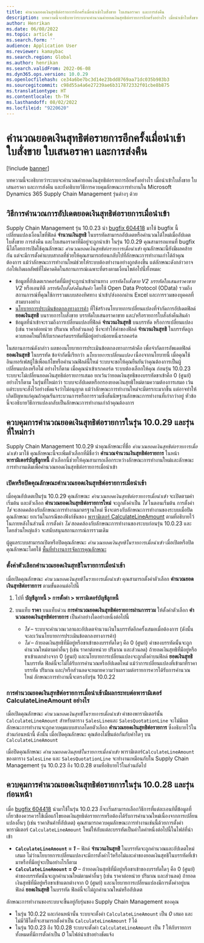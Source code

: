 ```yaml
---
title: คำนวณยอดเงินสุทธิต่อรายการอีกครั้งเมื่อนําเข้าใบสั่งขาย ใบเสนอราคา และการส่งคืน
description: บทความนี้จะอธิบายว่าระบบจะคำนวณค่ายอดเงินสุทธิต่อรายการอีกครั้งอย่างไร เมื่อนําเข้าใบสั่งขาย ใบเสนอราคา และการส่งคืน และยังอธิบายวิธีการควบคุมลักษณะการทำงานใน Microsoft Dynamics 365 Supply Chain Management รุ่นต่างๆ ด้วย
author: Henrikan
ms.date: 06/08/2022
ms.topic: article
ms.search.form: ''
audience: Application User
ms.reviewer: kamaybac
ms.search.region: Global
ms.author: henrikan
ms.search.validFrom: 2022-06-08
ms.dyn365.ops.version: 10.0.29
ms.openlocfilehash: ce34a6be7bc3d14e23bdd8769aa71dc035b983b3
ms.sourcegitcommit: c98d55a4a6e27239ae6b317872332f01cbe8b875
ms.translationtype: HT
ms.contentlocale: th-TH
ms.lasthandoff: 08/02/2022
ms.locfileid: "9220620"
---
```

# <a name="recalculate-line-net-amounts-when-importing-sales-orders-quotations-and-returns"></a>คำนวณยอดเงินสุทธิต่อรายการอีกครั้งเมื่อนําเข้าใบสั่งขาย ใบเสนอราคา และการส่งคืน

[!include [banner](../includes/banner.md)]

บทความนี้จะอธิบายว่าระบบจะคำนวณค่ายอดเงินสุทธิต่อรายการอีกครั้งอย่างไร เมื่อนําเข้าใบสั่งขาย ใบเสนอราคา และการส่งคืน และยังอธิบายวิธีการควบคุมลักษณะการทำงานใน Microsoft Dynamics 365 Supply Chain Management รุ่นต่างๆ ด้วย

## <a name="how-updates-to-net-line-amounts-are-calculated-on-import"></a>วิธีการคํานวณการอัปเดตยอดเงินสุทธิต่อรายการเมื่อนําเข้า

Supply Chain Management รุ่น 10.0.23 นำ [bugfix 604418](https://fix.lcs.dynamics.com/issue/results/?q=604418) มาใช้ bugfix นี้เปลี่ยนแปลงเงื่อนไขที่ฟิลด์ **จํานวนเงินสุทธิ** ในบรรทัดสามารถอัปเดตหรือคํานวณได้ใหม่เมื่ออัปเดตใบสั่งขาย การส่งคืน และใบเสนอราคาที่มีอยู่จะถูกนําเข้า ในรุ่น 10.0.29 คุณสามารถแทนที่ bugfix นี้ได้โดยการเปิดใช้คุณลักษณะ *คํานวณยอดเงินสุทธิต่อรายการเมื่อนําเข้า* คุณลักษณะนี้ยังมีผลคล้ายกัน แต่จะมีการตั้งค่าแบบสากลที่ช่วยให้คุณสามารถย้อนกลับไปที่ลักษณะการทำงานเก่าได้ถ้าคุณต้องการ แม้ว่าลักษณะการทำงานใหม่ช่วยให้ระบบต้องทำงานอย่างถูกต้องขึ้น แต่ลักษณะดังกล่าวอาจก่อให้เกิดผลลัพธ์ที่ไม่คาดคิดในสถานการณ์เฉพาะที่ตรงตามเงื่อนไขต่อไปนี้ทั้งหมด:

- ข้อมูลที่อัปเดตเรกคอร์ดที่มีอยู่จะถูกนําเข้าผ่านทาง *บรรทัดใบสั่งขาย V2* *บรรทัดใบเสนอราคาขาย V2* หรือเอนทิตี *บรรทัดใบสั่งส่งคืนสินค้า* โดยใช้ Open Data Protocol (OData) รวมถึงสถานการณ์ที่คุณใช้การรวมแบบสองทิศทาง นําเข้า/ส่งออกผ่าน Excel และการรวมของบุคคลที่สามบางอย่าง
- [นโยบายการประเมินข้อตกลงทางการค้า](/dynamicsax-2012/appuser-itpro/trade-agreement-evaluation-policies-white-paper) ที่ใช้สร้างนโยบายการเปลี่ยนแปลงที่จํากัดการอัปเดตฟิลด์ **ยอดเงินสุทธิ** บนรายการใบสั่งขาย บรรทัดใบเสนอราคาขาย และ/หรือรายการใบสั่งส่งคืนสินค้า
- ข้อมูลที่นําเข้าจะรวมถึงการเปลี่ยนแปลงที่ฟิลด์ **จํานวนเงินสุทธิ** บนบรรทัด หรือการเปลี่ยนแปลง (เช่น ราคาต่อหน่วย ปริมาณ หรือส่วนลด) ซึ่งจะทําให้ค่าของฟิลด์ **จํานวนเงินสุทธิ** ในบรรทัดถูกควบยอดใหม่ให้กับเรกคอร์ดบรรทัดที่มีอยู่อย่างน้อยหนึ่งเรกคอร์ด

ในสถานการณ์ดังกล่าว ผลของนโยบายการประเมินข้อตกลงทางการค้าคือ เพื่อจํากัดการอัพเดตฟิลด์ **ยอดเงินสุทธิ** ในบรรทัด ข้อจํากัดนี้เรียกว่า *นโยบายการเปลี่ยนแปลง* เนื่องจากนโยบายนี้ เมื่อคุณใช้อินเทอร์เฟสผู้ใช้เพื่อแก้ไขหรือคำนวณฟิลด์นี้ใหม่ ระบบจะขอให้คุณยืนยันว่าคุณต้องการเป็นผู้เปลี่ยนแปลงหรือไม่ อย่างไรก็ตาม เมื่อคุณนําเข้าเรกคอร์ด ระบบต้องเลือกให้คุณ ก่อนรุ่น 10.0.23 ระบบจะไม่เปลี่ยนยอดเงินสุทธิต่อรายการเสมอ ยกเว้นว่ายอดเงินสุทธิของบรรทัดขาเข้าคือ 0 (ศูนย์) อย่างไรก็ตาม ในรุ่นที่ใหม่กว่า ระบบจะอัปเดตหรือกรองยอดเงินสุทธิใหม่ตามความต้องการเสมอ เว้นแต่ระบบจะสั่งไว้อย่างชัดแจ้งว่าไม่อนุญาต แม้ว่าลักษณะการทำงานใหม่จะมีตรรกะมากขึ้น แต่อาจทําให้เกิดปัญหาแก่คุณถ้าคุณรันกระบวนการหรือการรวมซึ่งสันนิษฐานลักษณะการทำงานที่เก่ากว่าอยู่ หัวข้อนี้จะอธิบายวิธีการแปลงกลับเป็นลักษณะการทำงานเก่าถ้าคุณต้องการ

## <a name="control-calculations-of-line-net-amounts-in-versions-10029-and-later"></a>ควบคุมการคํานวณยอดเงินสุทธิต่อรายการในรุ่น 10.0.29 และรุ่นที่ใหม่กว่า

Supply Chain Management 10.0.29 นําคุณลักษณะที่ชื่อ *คํานวณยอดเงินสุทธิต่อรายการเมื่อนําเข้า* มาใช้ คุณลักษณะนี้จะเพิ่มตัวเลือกที่มีชื่อว่า **คํานวณจํานวนเงินสุทธิต่อรายการ** ในหน้า **พารามิเตอร์บัญชีลูกหนี้** ตัวเลือกนี้ช่วยให้คุณสามารถเลือกระหว่างลักษณะการทำงานใหม่และลักษณะการทำงานเดิมเพื่อคํานวณยอดเงินสุทธิต่อรายการเมื่อนําเข้า

### <a name="turn-the-calculate-line-net-amount-on-import-feature-on-or-off"></a>เปิดหรือปิดคุณลักษณะคํานวณยอดเงินสุทธิต่อรายการเมื่อนําเข้า

เมื่อคุณอัปเดตเป็นรุ่น 10.0.29 คุณลักษณะ *คำนวณยอดเงินสุทธิต่อรายการเมื่อนําเข้า* จะเปิดตามค่าเริ่มต้น และตัวเลือก **คํานวณยอดเงินสุทธิต่อรายการใหม่** จะถูกตั้งค่าเป็น *ใช่* ในตอนเริ่มต้น การตั้งค่า *ใช่* จะสอดคล้องกับลักษณะการทำงานมาตรฐานใหม่ ซึ่งจะตรงกับลักษณะการทำงานของระบบเมื่อปิดคุณลักษณะ ยกเว้นในกรณีของฟังก์ชันของ [พารามิเตอร์ CalculateLineAmount](#CalculateLineAmount) ตามที่อธิบายไว้ในภายหลังในส่วนนี้ การตั้งค่า *ไม่* สอดคล้องกับลักษณะการทำงานของระบบก่อนรุ่น 10.0.23 และโดยส่วนใหญ่แล้ว จะสนับสนุนสถานการณ์การรวมเดิม

ผู้ดูแลระบบสามารถเปิดหรือปิดคุณลักษณะ *คำนวณยอดเงินสุทธิในรายการเมื่อนำเข้า* เมื่อเปิดหรือปิดคุณลักษณะโดยใช้ [พื้นที่ทำงานการจัดการคุณลักษณะ](../../fin-ops-core/fin-ops/get-started/feature-management/feature-management-overview.md)

### <a name="set-the-calculate-line-net-amount-option"></a>ตั้งค่าตัวเลือกคำนวณยอดเงินสุทธิในรายการเมื่อนำเข้า

เมื่อเปิดคุณลักษณะ *คำนวณยอดเงินสุทธิในรายการเมื่อนำเข้า* คุณสามารถตั้งค่าตัวเลือก **คํานวณยอดเงินสุทธิต่อรายการ** ตามขั้นตอนต่อไปนี้

1. ไปที่ **บัญชีลูกหนี้ \> การตั้งค่า \> พารามิเตอร์บัญชีลูกหนี้**
1. บนแท็บ **ราคา** บนแท็บด่วน **การคํานวณยอดเงินสุทธิต่อรายการผ่านการรวม** ให้ตั้งค่าตัวเลือก **คํานวณยอดเงินสุทธิต่อรายการ** เป็นค่าอย่างใดอย่างหนึ่งต่อไปนี้

    - *ใช่* – ระบบจะคำนวณเวลาและอัปเดตจํานวนเงินในบรรทัดอีกครั้งเสมอเมื่อต้องการ (ดังนั้น จะละเว้นนโยบายการประเมินข้อตกลงทางการค้า)
    - *ไม่* – ถ้ายอดเงินสุทธิที่มีอยู่หรือขาเข้าของบรรทัดใดๆ คือ 0 (ศูนย์) ค่าของบรรทัดนั้นจะถูกคำนวณใหม่ตามค่าอื่นๆ (เช่น ราคาต่อหน่วย ปริมาณ และส่วนลด) ถ้ายอดเงินสุทธิที่มีอยู่หรือขาเข้าแตกต่างจาก 0 (ศูนย์) และนโยบายการเปลี่ยนแปลงจะถูกตั้งค่าบนฟิลด์ **ยอดเงินสุทธิ** ในบรรทัด ฟิลด์นี้จะไม่ได้รับการคำนวณหรืออัปเดตใหม่ แม้ว่าการเปลี่ยนแปลงที่เข้ามาที่ราคาบรรทัด ปริมาณ และ/หรือส่วนลดจะหมายความว่าผลรวมต่อรายการควรได้รับการคำนวณใหม่ ลักษณะการทำงานนี้จะตรงกับรุ่น 10.0.22

### <a name="how-the-calculate-line-net-amount-on-import-feature-affects-the-calculatelineamount-parameter"></a><a name="CalculateLineAmount"></a>การคํานวณยอดเงินสุทธิต่อรายการเมื่อนําเข้ามีผลกระทบต่อพารามิเตอร์ CalculateLineAmount อย่างไร

เมื่อเปิดคุณลักษณะ *คำนวณยอดเงินสุทธิในรายการเมื่อนำเข้า* ค่าของพารามิเตอร์นั้น `CalculateLineAmount` สำหรับตาราง `SalesLine`และ `SalesQuotationLine` จะไม่มีผล ลักษณะการทำงานจะถูกควบคุมแบบสากลโดยตัวเลือก **คํานวณยอดเงินสุทธิต่อรายการ** ซึ่งอธิบายไว้ในส่วนก่อนหน้านี้ ดังนั้น เมื่อเปิดคุณลักษณะ คุณต้องไม่ขึ้นต่อกันกับค่าใดๆ บน `CalculateLineAmount`

เมื่อปิดคุณลักษณะ *คำนวณยอดเงินสุทธิในรายการเมื่อนำเข้า* พารามิเตอร์`CalculateLineAmount` ของตาราง `SalesLine` และ `SalesQuotationLine` จะทำงานเหมือนกับใน Supply Chain Management รุ่น 10.0.23 ถึง 10.0.28 ตามที่อธิบายไว้ในส่วนถัดไป

## <a name="control-line-net-amount-calculations-in-versions-10028-and-earlier"></a>ควบคุมการคํานวณยอดเงินสุทธิต่อรายการในรุ่น 10.0.28 และรุ่นก่อนหน้า

เมื่อ [bugfix 604418](https://fix.lcs.dynamics.com/issue/results/?q=604418) นำมาใช้ในรุ่น 10.0.23 ก็จะเริ่มสามารถเลือกวิธีการที่แต่ละเอนทิตี้ข้อมูลที่เกี่ยวข้องควรควรใช้เมื่อแก้ไขยอดเงินสุทธิต่อรายการหรือต้องได้รับการคำนวณใหม่เนื่องจากการเปลี่ยนแปลงอื่นๆ (เช่น ราคาสินค้าที่อัปเดต) คุณสามารถควบคุมลักษณะการทำงานเช่นนี้ด้วยการตั้งค่าพารามิเตอร์ `CalculateLineAmount` ใหม่ให้กับแต่ละบรรทัดเป็นค่าใดค่าหนึ่งต่อไปนี้ในไฟล์ที่นําเข้า

- **`CalculateLineAmount` = *1*** – ฟิลด์ **จํานวนเงินสุทธิ** ในบรรทัดจะถูกคำนวณและอัปเดตใหม่เสมอ ไม่ว่านโยบายการเปลี่ยนแปลงจะมีการตั้งค่าไว้หรือไม่และค่าของยอดเงินสุทธิในบรรทัดที่เข้ามาหรือที่มีอยู่จะเป็นอย่างไรก็ตาม
- **`CalculateLineAmount` = *0*** – ถ้ายอดเงินสุทธิที่มีอยู่หรือขาเข้าของบรรทัดใดๆ คือ 0 (ศูนย์) ค่าของบรรทัดนั้นจะถูกคำนวณใหม่ตามค่าอื่นๆ (เช่น ราคาต่อหน่วย ปริมาณ และส่วนลด) ถ้ายอดเงินสุทธิที่มีอยู่หรือขาเข้าแตกต่างจาก 0 (ศูนย์) และนโยบายการเปลี่ยนแปลงมีการตั้งค่าอยู่บนฟิลด์ **ยอดเงินสุทธิ** ในบรรทัด ฟิลด์นี้จะไม่ถูกคำนวณใหม่หรืออัปเดต  

ลักษณะการทำงานของระบบจะขึ้นอยู่กับรุ่นของ Supply Chain Management ของคุณ

- ในรุ่น 10.0.22 และก่อนหน้านั้น ระบบจะตั้งค่า `CalculateLineAmount` เป็น *0* เสมอ และไม่มีวิธีใดที่จะสามารถตั้งค่าเป็น `CalculateLineAmount` *1* ได้
- ในรุ่น 10.0.23 ถึง 10.0.28 ระบบจะตั้งค่า `CalculateLineAmount` เป็น *1* ให้กับรายการทั้งหมดที่มีการตั้งค่าเป็น *0* ในไฟล์นําเข้าอย่างชัดแจ้ง
